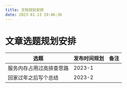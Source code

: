 ```yaml
---
title: 文档规划安排
date: 2023-01-13 19:46:36
---
```


# 文章选题规划安排


|  选题   | 发布时间规划  | 备注 |
|  ----  | ----  | ---- |
| 服务内存占用过高排查思路  | 2023-1 | |
| 回家过年之后写个总结  | 2023-2 | |

